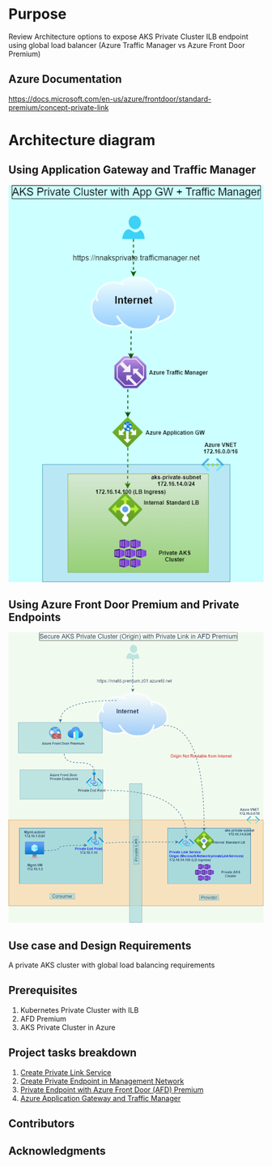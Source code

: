 # Purpose

Review Architecture options to expose AKS Private Cluster ILB endpoint using global load balancer (Azure Traffic Manager vs Azure Front Door Premium)

## Azure Documentation

https://docs.microsoft.com/en-us/azure/frontdoor/standard-premium/concept-private-link

# Architecture diagram

## Using Application Gateway and Traffic Manager

![alt text for image](architecture-diagram/app-gw.png)

## Using Azure Front Door Premium and Private Endpoints

![alt text for image](architecture-diagram/afd-premium.png)

## Use case and Design Requirements

A private AKS cluster with global load balancing requirements

## Prerequisites

1. Kubernetes Private Cluster with ILB
2. AFD Premium
3. AKS Private Cluster in Azure

## Project tasks breakdown

1. [Create Private Link Service](private-link-service/README.md)
2. [Create Private Endpoint in Management Network](private-end-point/setup.md)
3. [Private Endpoint with Azure Front Door (AFD) Premium](with-AFD-premium/README.md)
4. [Azure Application Gateway and Traffic Manager](with-TM-and-app-gw/README.md)

## Contributors

## Acknowledgments
